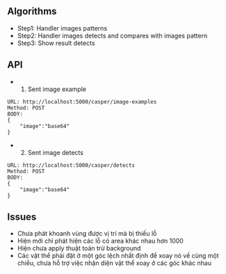 ## Algorithms

-   Step1: Handler images patterns
-   Step2: Handler images detects and compares with images pattern
-   Step3: Show result detects

## API

-   1. Sent image example

```
URL: http://localhost:5000/casper/image-examples
Method: POST
BODY:
{
    "image":"base64"
}
```

-   2. Sent image detects

```
URL: http://localhost:5000/casper/detects
Method: POST
BODY:
{
    "image":"base64"
}
```

## Issues

-   Chưa phát khoanh vùng được vị trí mà bị thiếu lỗ
-   Hiện mới chỉ phát hiện các lỗ có area khác nhau hơn 1000
-   Hiện chưa apply thuật toán trừ background
-   Các vật thể phải đặt ở một góc lệch nhất định để xoay nó về cùng một chiều, chưa hỗ trợ việc nhận diện vật thể xoay ở các góc khác nhau
